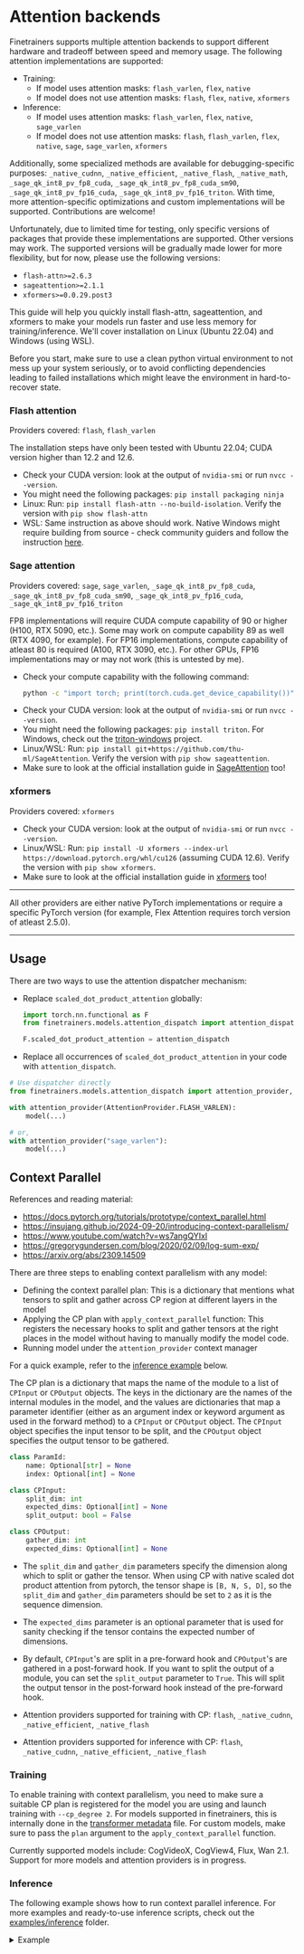 # Attention backends

Finetrainers supports multiple attention backends to support different hardware and tradeoff between speed and memory usage. The following attention implementations are supported:
- Training:
  - If model uses attention masks: `flash_varlen`, `flex`, `native`
  - If model does not use attention masks: `flash`, `flex`, `native`, `xformers`
- Inference:
  - If model uses attention masks: `flash_varlen`, `flex`, `native`, `sage_varlen`
  - If model does not use attention masks: `flash`, `flash_varlen`, `flex`, `native`, `sage`, `sage_varlen`, `xformers`

Additionally, some specialized methods are available for debugging-specific purposes: `_native_cudnn`, `_native_efficient`, `_native_flash`, `_native_math`, `_sage_qk_int8_pv_fp8_cuda`, `_sage_qk_int8_pv_fp8_cuda_sm90`, `_sage_qk_int8_pv_fp16_cuda`, `_sage_qk_int8_pv_fp16_triton`. With time, more attention-specific optimizations and custom implementations will be supported. Contributions are welcome!

Unfortunately, due to limited time for testing, only specific versions of packages that provide these implementations are supported. Other versions may work. The supported versions will be gradually made lower for more flexibility, but for now, please use the following versions:
- `flash-attn>=2.6.3`
- `sageattention>=2.1.1`
- `xformers>=0.0.29.post3`

This guide will help you quickly install flash-attn, sageattention, and xformers to make your models run faster and use less memory for training/inference. We'll cover installation on Linux (Ubuntu 22.04) and Windows (using WSL).

Before you start, make sure to use a clean python virtual environment to not mess up your system seriously, or to avoid conflicting dependencies leading to failed installations which might leave the environment in hard-to-recover state.

### Flash attention

Providers covered: `flash`, `flash_varlen`

The installation steps have only been tested with Ubuntu 22.04; CUDA version higher than 12.2 and 12.6.
- Check your CUDA version: look at the output of `nvidia-smi` or run `nvcc --version`.
- You might need the following packages: `pip install packaging ninja`
- Linux: Run: `pip install flash-attn --no-build-isolation`. Verify the version with `pip show flash-attn`
- WSL: Same instruction as above should work. Native Windows might require building from source - check community guiders and follow the instruction [here](https://github.com/Dao-AILab/flash-attention).

### Sage attention

Providers covered: `sage`, `sage_varlen`, `_sage_qk_int8_pv_fp8_cuda`, `_sage_qk_int8_pv_fp8_cuda_sm90`, `_sage_qk_int8_pv_fp16_cuda`, `_sage_qk_int8_pv_fp16_triton`

FP8 implementations will require CUDA compute capability of 90 or higher (H100, RTX 5090, etc.). Some may work on compute capability 89 as well (RTX 4090, for example). For FP16 implementations, compute capability of atleast 80 is required (A100, RTX 3090, etc.). For other GPUs, FP16 implementations may or may not work (this is untested by me).

- Check your compute capability with the following command:
  ```bash
  python -c "import torch; print(torch.cuda.get_device_capability())"
  ```
- Check your CUDA version: look at the output of `nvidia-smi` or run `nvcc --version`.
- You might need the following packages: `pip install triton`. For Windows, check out the [triton-windows](https://github.com/woct0rdho/triton-windows) project.
- Linux/WSL: Run: `pip install git+https://github.com/thu-ml/SageAttention`. Verify the version with `pip show sageattention`.
- Make sure to look at the official installation guide in [SageAttention](https://github.com/thu-ml/SageAttention) too!

### xformers

Providers covered: `xformers`

- Check your CUDA version: look at the output of `nvidia-smi` or run `nvcc --version`.
- Linux/WSL: Run: `pip install -U xformers --index-url https://download.pytorch.org/whl/cu126` (assuming CUDA 12.6). Verify the version with `pip show xformers`.
- Make sure to look at the official installation guide in [xformers](https://github.com/facebookresearch/xformers) too!

----------

All other providers are either native PyTorch implementations or require a specific PyTorch version (for example, Flex Attention requires torch version of atleast 2.5.0).

----------

## Usage

There are two ways to use the attention dispatcher mechanism:
- Replace `scaled_dot_product_attention` globally:
  ```python
  import torch.nn.functional as F
  from finetrainers.models.attention_dispatch import attention_dispatch

  F.scaled_dot_product_attention = attention_dispatch
  ```
- Replace all occurrences of `scaled_dot_product_attention` in your code with `attention_dispatch`.

```python
# Use dispatcher directly
from finetrainers.models.attention_dispatch import attention_provider, AttentionProvider

with attention_provider(AttentionProvider.FLASH_VARLEN):
    model(...)

# or,
with attention_provider("sage_varlen"):
    model(...)
```

## Context Parallel

References and reading material:
- https://docs.pytorch.org/tutorials/prototype/context_parallel.html
- https://insujang.github.io/2024-09-20/introducing-context-parallelism/
- https://www.youtube.com/watch?v=ws7angQYIxI
- https://gregorygundersen.com/blog/2020/02/09/log-sum-exp/
- https://arxiv.org/abs/2309.14509

There are three steps to enabling context parallelism with any model:
- Defining the context parallel plan: This is a dictionary that mentions what tensors to split and gather across CP region at different layers in the model
- Applying the CP plan with `apply_context_parallel` function: This registers the necessary hooks to split and gather tensors at the right places in the model without having to manually modify the model code.
- Running model under the `attention_provider` context manager

For a quick example, refer to the [inference example](#inference) below.

The CP plan is a dictionary that maps the name of the module to a list of `CPInput` or `CPOutput` objects. The keys in the dictionary are the names of the internal modules in the model, and the values are dictionaries that map a parameter identifier (either as an argument index or keyword argument as used in the forward method) to a `CPInput` or `CPOutput` object. The `CPInput` object specifies the input tensor to be split, and the `CPOutput` object specifies the output tensor to be gathered.

```python
class ParamId:
    name: Optional[str] = None
    index: Optional[int] = None

class CPInput:
    split_dim: int
    expected_dims: Optional[int] = None
    split_output: bool = False

class CPOutput:
    gather_dim: int
    expected_dims: Optional[int] = None
```

- The `split_dim` and `gather_dim` parameters specify the dimension along which to split or gather the tensor. When using CP with native scaled dot product attention from pytorch, the tensor shape is `[B, N, S, D]`, so the `split_dim` and `gather_dim` parameters should be set to `2` as it is the sequence dimension.
- The `expected_dims` parameter is an optional parameter that is used for sanity checking if the tensor contains the expected number of dimensions.
- By default, `CPInput`'s are split in a pre-forward hook and `CPOutput`'s are gathered in a post-forward hook. If you want to split the output of a module, you can set the `split_output` parameter to `True`. This will split the output tensor in the post-forward hook instead of the pre-forward hook.

- Attention providers supported for training with CP: `flash`, `_native_cudnn`, `_native_efficient`, `_native_flash`
- Attention providers supported for inference with CP: `flash`, `_native_cudnn`, `_native_efficient`, `_native_flash`

### Training

To enable training with context parallelism, you need to make sure a suitable CP plan is registered for the model you are using and launch training with `--cp_degree 2`. For models supported in finetrainers, this is internally done in the [transformer metadata](https://github.com/a-r-r-o-w/finetrainers/tree/main/finetrainers/models/_metadata/transformer.py) file. For custom models, make sure to pass the `plan` argument to the `apply_context_parallel` function.

Currently supported models include: CogVideoX, CogView4, Flux, Wan 2.1. Support for more models and attention providers is in progress.

### Inference

The following example shows how to run context parallel inference. For more examples and ready-to-use inference scripts, check out the [examples/inference](https://github.com/a-r-r-o-w/finetrainers/tree/main/examples/inference/) folder.

<details>
<summary> Example </summary>

```python
import torch
import torch.distributed as dist
from diffusers import AutoencoderKLWan, WanPipeline
from diffusers.utils import export_to_video

from finetrainers._metadata import ParamId, CPInput, CPOutput
from finetrainers.parallel.ptd import apply_context_parallel
from finetrainers.models.attention_dispatch import attention_provider, attention_dispatch

torch.nn.functional.scaled_dot_product_attention = attention_dispatch


def apply_compile(model: torch.nn.Module, compile_scope: str) -> torch.nn.Module:
    r"""Apply torch.compile to a model or its submodules if not already compiled."""
    if getattr(model, "_torch_compiled", False):
        return model  # Already compiled

    if compile_scope == "full":
        model = torch.compile(model)
        setattr(model, "_torch_compiled", True)
    elif compile_scope == "regional":
        if isinstance(model, torch.nn.ModuleList):
            for name, module in model.named_children():
                if not getattr(module, "_torch_compiled", False):
                    compiled_module = torch.compile(module, mode="max-autotune-no-cudagraphs", fullgraph=False, dynamic=False)
                    setattr(compiled_module, "_torch_compiled", True)
                    model.register_module(name, compiled_module)
        else:
            for name, module in model.named_children():
                apply_compile(module, compile_scope)
    else:
        raise ValueError(f"Unknown compile mode: {compile_scope}. Use 'full' or 'regional'.")

    return model


torch.manual_seed(0)
dist.init_process_group("nccl")
rank, world_size = dist.get_rank(), dist.get_world_size()
torch.cuda.set_device(rank)
cp_mesh = dist.device_mesh.init_device_mesh("cuda", [world_size], mesh_dim_names=["cp"])

cp_plan = {
    "rope": {
        ParamId(index=0): CPInput(2, 4, split_output=True),
    },
    "blocks.*": {
        ParamId("encoder_hidden_states", 1): CPInput(1, 3),
    },
    "blocks.0": {
        ParamId("hidden_states", 0): CPInput(1, 3),
    },
    "proj_out": [CPOutput(1, 3)],
}

try:
    model_id = "Wan-AI/Wan2.1-T2V-1.3B-Diffusers"
    vae = AutoencoderKLWan.from_pretrained(model_id, subfolder="vae", torch_dtype=torch.float32)
    pipe = WanPipeline.from_pretrained(model_id, vae=vae, torch_dtype=torch.bfloat16)
    pipe.to("cuda")

    apply_context_parallel(pipe.transformer, mesh=cp_mesh, plan=cp_plan)

    apply_compile(pipe.transformer, compile_scope="regional")

    prompt = "A cat and a dog baking a cake together in a kitchen. The cat is carefully measuring flour, while the dog is stirring the batter with a wooden spoon. The kitchen is cozy, with sunlight streaming through the window."
    negative_prompt = "Bright tones, overexposed, static, blurred details, subtitles, style, works, paintings, images, static, overall gray, worst quality, low quality, JPEG compression residue, ugly, incomplete, extra fingers, poorly drawn hands, poorly drawn faces, deformed, disfigured, misshapen limbs, fused fingers, still picture, messy background, three legs, many people in the background, walking backwards"

    with torch.no_grad():
        prompt_embeds, negative_prompt_embeds = pipe.encode_prompt(
            prompt=prompt, negative_prompt=negative_prompt, device="cuda",
        )
    
    attention_backend = "_native_flash"
    generator = torch.Generator().manual_seed(0)
    
    # Warmup for compilation
    with attention_provider(attention_backend, mesh=cp_mesh, convert_to_fp32=True, rotate_method="alltoall"):
        latents = pipe(
            prompt_embeds=prompt_embeds,
            negative_prompt_embeds=negative_prompt_embeds,
            height=480,
            width=832,
            num_frames=81,
            num_inference_steps=2,
            guidance_scale=5.0,
            output_type="latent",
            generator=generator,
        ).frames[0]

    # Inference
    with attention_provider(attention_backend, mesh=cp_mesh, convert_to_fp32=True, rotate_method="allgather"):
        latents = pipe(
            prompt_embeds=prompt_embeds,
            negative_prompt_embeds=negative_prompt_embeds,
            height=480,
            width=832,
            num_frames=81,
            guidance_scale=5.0,
            num_inference_steps=30,
            output_type="latent",
            generator=generator,
        ).frames[0]
    
    with torch.no_grad():
        latents = latents.to(pipe.vae.dtype)
        latents_mean = (
            torch.tensor(pipe.vae.config.latents_mean)
            .view(1, pipe.vae.config.z_dim, 1, 1, 1)
            .to(latents.device, latents.dtype)
        )
        latents_std = 1.0 / torch.tensor(pipe.vae.config.latents_std).view(1, pipe.vae.config.z_dim, 1, 1, 1).to(
            latents.device, latents.dtype
        )
        latents = latents / latents_std + latents_mean
        video = pipe.vae.decode(latents, return_dict=False)[0]
        video = pipe.video_processor.postprocess_video(video, output_type="pil")[0]
    
    if rank == 0:
        export_to_video(video, "output.mp4", fps=16)
finally:
    dist.destroy_process_group()
```

</details>
